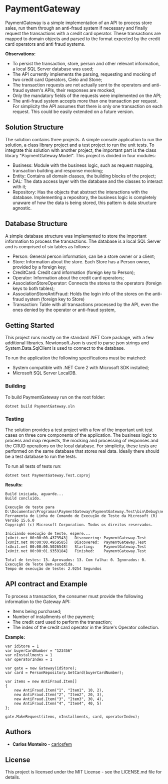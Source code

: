 # PaymentGateway

PaymentGateway is a simple implementation of an API to process store sales, run them through an anti-fraud system if necessary and finally request the transactions with a credit card operator. 
These transactions are mapped to domain objects and parsed to the format expected by the credit card operators and anti fraud systems.

__Observations:__

- To persist the transaction, store, person and other relevant information, a local SQL Server database was used;
- The API currently implements the parsing, requesting and mocking of two credit card Operators, Cielo and Stone;
- The transaction requests are not actually sent to the operators and anti-fraud system's APIs, their responses are mocked;
- Only the mandatory fields of the requests were implemented on the API;
- The anti-fraud system accepts more than one transaction per request. For simplicity the API assumes that there is only one transaction on each request. This could be easily extended on a future version.


## Solution Structure

The solution contains three projects. A simple console application to run the solution, a class library project and a test project to run the unit tests.
To integrate this solution with another project, the important part is the class library "PaymentGateway.Model". This project is divided in four modules:

- Business: Module with the business logic, such as request mapping, transaction building and response mocking;
- Entity: Contains all domain classes, the building blocks of the project;
- DAL: The data access layer with the database and the classes to interact with it;
- Repository: Has the objects that abstract the interactions with the database. Implementing a repository, the business logic is completely unaware of how the data is being stored, this pattern is data structure agnostic.


## Database Structure

A simple database structure was implemented to store the important information to process the transactions. The database is a local SQL Server and is comprised of six tables as follows:

- Person: General person information, can be a store owner or a client;
- Store: Information about the store. Each Store has a Person owner, provided by a foreign key;
- CreditCard: Credit card information (foreign key to Person);
- Operator: Information about the credit card operators;
- AssociationStoreOperator: Connects the stores to the operators (foreign keys to both tables);
- AssociationStoreAntiFraud: Holds the login info of the stores on the anti-fraud system (foreign key to Store)
- Transaction: Table with all transactions processed by the API, even the ones denied by the operator or anti-fraud system,


## Getting Started

This project runs mostly on the standard .NET Core package, with a few additional libraries. Newtonsoft.Json is used to parse json strings and System.Data.SqlClient is used to connect to the database.

To run the application the following specifications must be matched:

- System compatible with .NET Core 2 with Microsoft SDK installed;
- Microsoft SQL Server LocalDB.

### Building

To build PaymentGateway run on the root folder:

```
dotnet build PaymentGateway.sln
```

### Testing

The solution provides a test project with a few of the important unit test cases on three core components of the application. The business logic to process and map requests, the mocking and processing of responses and the CRUD operations on the local database.
For simplicity, these tests are performed on the same database that stores real data. Ideally there should be a test database to run the tests.

To run all tests of tests run:

```
dotnet test PaymentGateway.Test.csproj
```

__Results:__
```
Build iniciada, aguarde...
Build concluído.

Execução de teste para D:\Documentos\Programas\PaymentGateway\PaymentGateway.Test\bin\Debug\netcoreapp2.0\PaymentGateway.Test.dll(.NETCoreApp,Version=v2.0)
Ferramenta de Linha de Comando de Execução de Teste da Microsoft (R) Versão 15.6.0
Copyright (c) Microsoft Corporation. Todos os direitos reservados.

Iniciando execução de teste, espere...
[xUnit.net 00:00:00.4373543]   Discovering: PaymentGateway.Test
[xUnit.net 00:00:00.4959585]   Discovered:  PaymentGateway.Test
[xUnit.net 00:00:00.5026548]   Starting:    PaymentGateway.Test
[xUnit.net 00:00:01.9359184]   Finished:    PaymentGateway.Test

Total de testes: 13. Aprovados: 13. Com falha: 0. Ignorados: 0.
Execução de Teste Bem-sucedida.
Tempo de execução de teste: 2.9254 Segundos
```

## API contract and Example

To process a transaction, the consumer must provide the following information to the Gateway API:

- Items being purchased;
- Number of installments of the payment;
- The credit card used to perform the transaction;
- The index of the credit card operator in the Store's Operator collection.

__Example:__
```
var idStore = 1
var buyerCardNumber = "123456"
var nInstallments = 1
var operatorIndex = 1

var gate = new Gateway(idStore);
var card = PersonRepository.GetCard(buyerCardNumber);

var items = new AntiFraud.Item[]
{
	new AntiFraud.Item("1", "Item1", 10, 2),
	new AntiFraud.Item("2", "Item2", 20, 3),
	new AntiFraud.Item("3", "Item3", 30, 4),
	new AntiFraud.Item("4", "Item4", 40, 5)
};

gate.MakeRequest(items, nInstallments, card, operatorIndex);
```


## Authors
* **Carlos Monteiro** - [carlosfem](https://github.com/carlosfem)

## License

This project is licensed under the MIT License - see the LICENSE.md file for details.